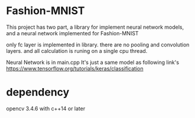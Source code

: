 # Fashion-MNIST
This project has two part, a library for implement neural network models,
and a neural network implemented for Fashion-MNIST

only fc layer is implemented in library.
there are no pooling and convolution layers.
and all calculation is runing on a single cpu thread.

Neural Network is in main.cpp 
It's just a same model as following link's 
https://www.tensorflow.org/tutorials/keras/classification

# dependency
opencv 3.4.6 with c++14 or later
